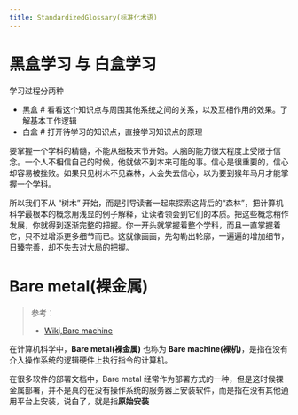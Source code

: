 ```yaml
---
title: StandardizedGlossary(标准化术语)
---
```


# 黑盒学习 与 白盒学习

学习过程分两种

- 黑盒 # 看看这个知识点与周围其他系统之间的关系，以及互相作用的效果。了解基本工作逻辑
- 白盒 # 打开待学习的知识点，直接学习知识点的原理

要掌握一个学科的精髓，不能从细枝末节开始。人脑的能力很大程度上受限于信念。一个人不相信自己的时候，他就做不到本来可能的事。信心是很重要的，信心却容易被挫败。如果只见树木不见森林，人会失去信心，以为要到猴年马月才能掌握一个学科。

所以我们不从 “树木” 开始，而是引导读者一起来探索这背后的“森林”，把计算机科学最根本的概念用浅显的例子解释，让读者领会到它们的本质。把这些概念稍作发展，你就得到逐渐完整的把握。你一开头就掌握着整个学科，而且一直掌握着它，只不过增添更多细节而已。这就像画画，先勾勒出轮廓，一遍遍的增加细节，日臻完善，却不失去对大局的把握。

# Bare metal(裸金属)

> 参考：
> - [Wiki,Bare machine](https://en.wikipedia.org/wiki/Bare_machine)

在计算机科学中，**Bare metal(裸金属)** 也称为 **Bare machine(裸机)**，是指在没有介入操作系统的逻辑硬件上执行指令的计算机。

在很多软件的部署文档中，Bare metal 经常作为部署方式的一种，但是这时候裸金属部署，并不是真的在没有操作系统的服务器上安装软件，而是指在没有其他通用平台上安装，说白了，就是指**原始安装**
